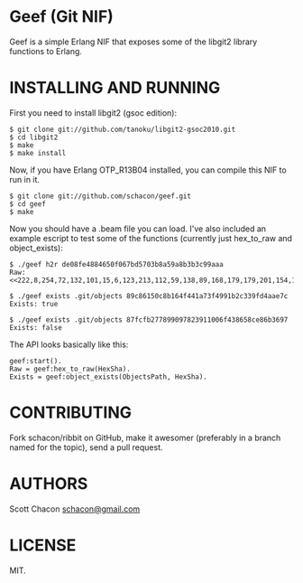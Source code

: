 Geef (Git NIF)
================

Geef is a simple Erlang NIF that exposes some of the libgit2 library functions
to Erlang.

INSTALLING AND RUNNING
========================

First you need to install libgit2 (gsoc edition):

    $ git clone git://github.com/tanoku/libgit2-gsoc2010.git
    $ cd libgit2
    $ make
    $ make install

Now, if you have Erlang OTP_R13B04 installed, you can compile this NIF to run
in it.

    $ git clone git://github.com/schacon/geef.git
    $ cd geef
    $ make

Now you should have a .beam file you can load.  I've also included an example
escript to test some of the functions (currently just hex_to_raw and object_exists):

    $ ./geef h2r de08fe4884650f067bd5703b8a59a8b3b3c99aaa
    Raw: <<222,8,254,72,132,101,15,6,123,213,112,59,138,89,168,179,179,201,154,170>>

    $ ./geef exists .git/objects 89c86150c8b164f441a73f4991b2c339fd4aae7c
    Exists: true

    $ ./geef exists .git/objects 87fcfb277899097823911006f438658ce86b3697
    Exists: false

The API looks basically like this:

    geef:start().
    Raw = geef:hex_to_raw(HexSha).
    Exists = geef:object_exists(ObjectsPath, HexSha).


CONTRIBUTING
==============

Fork schacon/ribbit on GitHub, make it awesomer (preferably in a branch named
for the topic), send a pull request.


AUTHORS 
==============

Scott Chacon <schacon@gmail.com>


LICENSE
==============

MIT.

